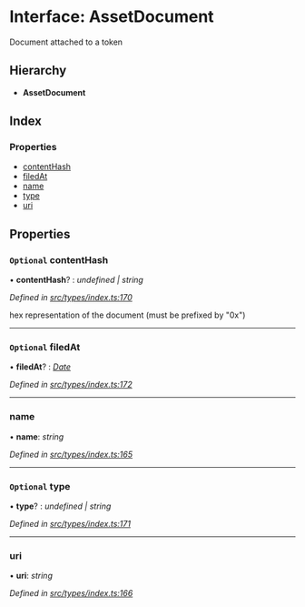 # Interface: AssetDocument

Document attached to a token

## Hierarchy

* **AssetDocument**

## Index

### Properties

* [contentHash](assetdocument.md#optional-contenthash)
* [filedAt](assetdocument.md#optional-filedat)
* [name](assetdocument.md#name)
* [type](assetdocument.md#optional-type)
* [uri](assetdocument.md#uri)

## Properties

### `Optional` contentHash

• **contentHash**? : *undefined | string*

*Defined in [src/types/index.ts:170](https://github.com/PolymathNetwork/polymesh-sdk/blob/4f2fd432/src/types/index.ts#L170)*

hex representation of the document (must be prefixed by "0x")

___

### `Optional` filedAt

• **filedAt**? : *[Date](../enums/transactionargumenttype.md#date)*

*Defined in [src/types/index.ts:172](https://github.com/PolymathNetwork/polymesh-sdk/blob/4f2fd432/src/types/index.ts#L172)*

___

###  name

• **name**: *string*

*Defined in [src/types/index.ts:165](https://github.com/PolymathNetwork/polymesh-sdk/blob/4f2fd432/src/types/index.ts#L165)*

___

### `Optional` type

• **type**? : *undefined | string*

*Defined in [src/types/index.ts:171](https://github.com/PolymathNetwork/polymesh-sdk/blob/4f2fd432/src/types/index.ts#L171)*

___

###  uri

• **uri**: *string*

*Defined in [src/types/index.ts:166](https://github.com/PolymathNetwork/polymesh-sdk/blob/4f2fd432/src/types/index.ts#L166)*
